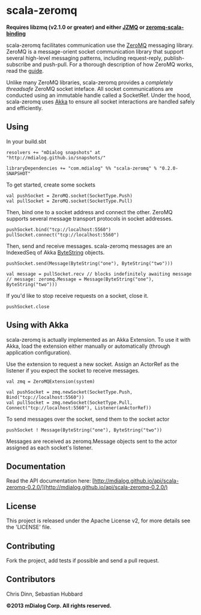 # scala-zeromq

**Requires libzmq (v2.1.0 or greater) and either 
[JZMQ](https://github.com/zeromq/jzmq) or 
[zeromq-scala-binding](https://github.com/valotrading/zeromq-scala-binding)**

scala-zeromq facilitates communication use the [ZeroMQ](http://zeromq.org) 
messaging library. ZeroMQ is a message-orient socket communication library that
support several high-level messaging patterns, including request-reply, publish-
subscribe and push-pull. For a thorough description of how ZeroMQ works, read 
the [guide](http://zguide.zeromq.org). 

Unlike many ZeroMQ libraries, scala-zeromq provides a *completely threadsafe*
ZeroMQ socket inteface. All socket communications are conducted using an
immutable handle called a SocketRef. Under the hood, scala-zeromq uses
[Akka](http://akka.io) to ensure all socket interactions are handled safely and
efficiently.

## Using

In your build.sbt

    resolvers += "mDialog snapshots" at "http://mdialog.github.io/snapshots/"

    libraryDependencies += "com.mdialog" %% "scala-zeromq" % "0.2.0-SNAPSHOT"

To get started, create some sockets

    val pushSocket = ZeroMQ.socket(SocketType.Push)
    val pullSocket = ZeroMQ.socket(SocketType.Pull)

Then, bind one to a socket address and connect the other. ZeroMQ supports 
several message transport protocols in socket addresses.

    pushSocket.bind("tcp://localhost:5560")
    pullSocket.connect("tcp://localhost:5560")

Then, send and receive messages. scala-zeromq messages are an IndexedSeq of Akka
[ByteString](http://doc.akka.io/api/akka/snapshot/#akka.util.ByteString) 
objects.

    pushSocket.send(Message(ByteString("one"), ByteString("two")))

    val message = pullSocket.recv // blocks indefinitely awaiting message
    // message: zeromq.Message = Message(ByteString("one"), ByteString("two")))


If you'd like to stop receive requests on a socket, close it.

    pushSocket.close

## Using with Akka

scala-zeromq is actually implemented as an Akka Extension. To use it with Akka,
load the extension either manually or automatically (through application 
configuration). 

Use the extension to request a new socket. Assign an ActorRef as the listener 
if you expect the socket to receive messages.

    val zmq = ZeroMQExtension(system)

    val pushSocket = zmq.newSocket(SocketType.Push, Bind("tcp://localhost:5560"))
    val pullSocket = zmq.newSocket(SocketType.Pull, Connect("tcp://localhost:5560"), Listener(anActorRef))

To send messages over the socket, send them to the socket actor

    pushSocket ! Message(ByteString("one"), ByteString("two"))

Messages are received as zeromq.Message objects sent to the actor assigned as
each socket's listener.

## Documentation

Read the API documentation here: [http://mdialog.github.io/api/scala-zeromq-0.2.0/](http://mdialog.github.io/api/scala-zeromq-0.2.0/)

## License

This project is released under the Apache License v2, for more details see the 'LICENSE' file.

## Contributing

Fork the project, add tests if possible and send a pull request.

## Contributors

Chris Dinn, Sebastian Hubbard

**©2013 mDialog Corp. All rights reserved.**
